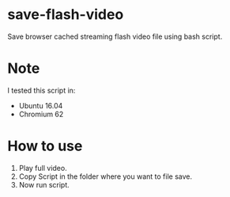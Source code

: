 # save-flash-video
Save browser cached streaming flash video file using bash script.

# Note
I tested this script in: 
- Ubuntu 16.04 
- Chromium 62

# How to use

1. Play full video.
2. Copy Script in the folder where you want to file save. 
3. Now run script.
